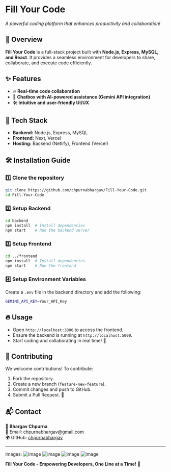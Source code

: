 # Fill Your Code

*A powerful coding platform that enhances productivity and collaboration!*

## 🚀 Overview

**Fill Your Code** is a full-stack project built with **Node.js, Express, MySQL, and React**. It provides a seamless environment for developers to share, collaborate, and execute code efficiently.

## ✨ Features

- 🔥 **Real-time code collaboration**
- 🚀 **Chatbox with AI-powered assistance (Gemini API integration)**
- 🛠️ **Intuitive and user-friendly UI/UX**

## 📜 Tech Stack

- **Backend:** Node.js, Express, MySQL
- **Frontend:** Next, Vercel
- **Hosting:** Backend (Netlify), Frontend (Vercel)

## 🛠️ Installation Guide

### 1️⃣ Clone the repository

```sh
git clone https://github.com/chpurnabhargav/Fill-Your-Code.git
cd Fill-Your-Code
```

### 2️⃣ Setup Backend

```sh
cd backend
npm install  # Install dependencies
npm start    # Run the backend server
```

### 3️⃣ Setup Frontend

```sh
cd ../frontend
npm install  # Install dependencies
npm start    # Run the frontend
```

### 4️⃣ Setup Environment Variables
Create a `.env` file in the backend directory and add the following:

```sh
GEMINI_API_KEY=Your_API_Key
```

## 🔥 Usage

- Open `http://localhost:3000` to access the frontend.
- Ensure the backend is running at `http://localhost:5000`.
- Start coding and collaborating in real time! 🎉

## 📝 Contributing

We welcome contributions! To contribute:

1. Fork the repository.
2. Create a new branch (`feature-new-feature`).
3. Commit changes and push to GitHub.
4. Submit a Pull Request. 🚀


## 📬 Contact

👤 **Bhargav Chpurna**\
📧 Email: [chpurnabhargav@gmail.com](mailto\:chpurnabhargav@gmail.com)\
🌍 GitHub: [chpurnabhargav](https://github.com/chpurnabhargav)

---
Images:
![image](https://github.com/user-attachments/assets/c219a905-8d58-4c8f-a66a-0afb6bb013cc)
![image](https://github.com/user-attachments/assets/08b95794-6304-4808-8205-16179cb36e0b)
![image](https://github.com/user-attachments/assets/f689a837-bbea-40ab-afab-3f041734f0b3)
![image](https://github.com/user-attachments/assets/fe51a66d-6800-4b08-8033-0eff4c00668f)


**Fill Your Code - Empowering Developers, One Line at a Time!** 🚀

